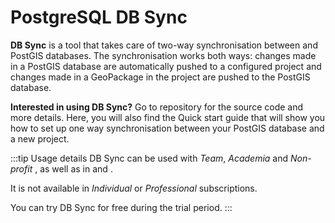 # PostgreSQL DB Sync

**DB Sync** is a tool that takes care of two-way synchronisation between <MainPlatformNameLink /> and PostGIS databases. The synchronisation works both ways: changes made in a PostGIS database are automatically pushed to a configured <MainPlatformName /> project and changes made in a GeoPackage in the <MainPlatformName /> project are pushed to the PostGIS database.

**Interested in using DB Sync?** Go to <GitHubRepo id="MerginMaps/mergin-db-sync" /> repository for the source code and more details. Here, you will also find the Quick start guide that will show you how to set up one way synchronisation between your PostGIS database and a new <MainPlatformName /> project.

:::tip Usage details
DB Sync can be used with *Team*, *Academia* and *Non-profit* <MainDomainNameLink id="pricing" desc="subscription plans"/>, as well as in [<CommunityPlatformName />](./mergince/) and [<EnterprisePlatformName />](./merginmaps-ee/).

It is not available in *Individual* or *Professional* subscriptions.

You can try DB Sync for free during the trial period.
:::
